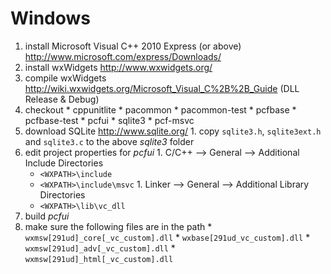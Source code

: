 # Windows #

  1. install Microsoft Visual C++ 2010 Express (or above) http://www.microsoft.com/express/Downloads/
  1. install wxWidgets http://www.wxwidgets.org/
  1. compile wxWidgets http://wiki.wxwidgets.org/Microsoft_Visual_C%2B%2B_Guide (DLL Release & Debug)
  1. checkout
    * cppunitlite
    * pacommon
    * pacommon-test
    * pcfbase
    * pcfbase-test
    * pcfui
    * sqlite3
    * pcf-msvc
  1. download SQLite http://www.sqlite.org/
    1. copy `sqlite3.h`, `sqlite3ext.h` and `sqlite3.c` to the above _sqlite3_ folder
  1. edit project properties for _pcfui_
    1. C/C++ --> General --> Additional Include Directories
      * `<WXPATH>\include`
      * `<WXPATH>\include\msvc`
    1. Linker --> General --> Additional Library Directories
      * `<WXPATH>\lib\vc_dll`
  1. build _pcfui_
  1. make sure the following files are in the path
    * `wxmsw[291ud]_core[_vc_custom].dll`
    * `wxbase[291ud_vc_custom].dll`
    * `wxmsw[291ud]_adv[_vc_custom].dll`
    * `wxmsw[291ud]_html[_vc_custom].dll`
